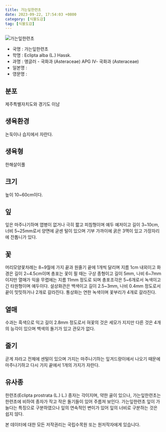 ```yaml
---
title: 가는잎한련초
date: 2023-09-22, 17:54:03 +0800
category: [식물도감]
tag: [식물도감]
---
```




![가는잎한련초](http://www.nature.go.kr/fileUpload/plants/basic/Compositae/Eclipta/10111/1_th2.JPG)
- 국명 : 가는잎한련초
- 학명 : Eclipta alba (L.) Hassk.
- 과명 : 앵글러 - 국화과 (Asteraceae) APG Ⅳ- 국화과 (Asteraceae)
- 일본명 : 
- 영문명 : 


## 분포
제주특별자치도와 경기도 이남
## 생육환경
논둑이나 습지에서 자란다.
## 생육형
한해살이풀
## 크기
높이 10~60cm이다.
## 잎
잎은 마주나기하며 엽병이 없거나 극히 짧고 피침형이며 예두 예저이고 길이 3~10cm, 너비 5~25mm로서 양면에 굳센 털이 있으며 기부 가까이에 굵은 3맥이 있고 가장자리에 잔톱니가 있다.
## 꽃
머리모양꽃차례는 8~9월에 가지 끝과 원줄기 끝에 1개씩 달리며 지름 1cm 내외이고 화경은 길이 2~4.5cm이며 총포는 꽃이 필 때는 구상 종형이고 길이 5mm, 나비 6~7mm이지만 열매가 익을 무렵에는 지름 11mm 정도로 되며 총포조각은 5~6개로서 녹색이고 긴 타원형이며 예두이다. 설상화관은 백색이고 길이 2.5~3mm, 나비 0.4mm 정도로서 끝이 밋밋하거나 2개로 갈라진다. 통상화는 연한 녹색이며 꽃부리가 4개로 갈라진다.
## 열매
수과는 흑색으로 익고 길이 2.8mm 정도로서 혀꽃의 것은 세모가 지지만 다른 것은 4개의 능각이 있으며 백색의 돌기가 있고 관모가 없다.
## 줄기
곧게 자라고 전체에 센털이 있으며 가지는 마주나기하는 잎겨드랑이에서 나오기 때문에 마주나기하고 다시 가지 끝에서 1개의 가지가 자란다.
## 유사종
한련초(Eclipta prostrata (L.) L.) 종자는 각이지며, 약한 골이 있으나, 가는잎한련초는 한련초에 비하여 종자가 작고 작은 돌기들이 있어 주름져 보인다. 가는잎한련초 잎이 가늘다는 특징으로 구분하였으나 잎의 연속적인 변이가 있어 잎의 너비로 구분하는 것은 쉽지 않다.






본 데이터에 대한 모든 저작권리는 국립수목원 또는 원저작자에게 있습니다.

